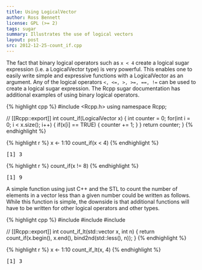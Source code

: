 ```yaml
---
title: Using LogicalVector
author: Ross Bennett
license: GPL (>= 2)
tags: sugar
summary: Illustrates the use of logical vectors
layout: post
src: 2012-12-25-count_if.cpp
---
```




The fact that binary logical operators such as `x < 4` create a
logical sugar expression (i.e. a LogicalVector type)
is very powerful. This enables one to easily write simple
and expressive functions with a LogicalVector as an argument.
Any of the logical operators `<, <=, >, >=, ==, !=` can be used
to create a logical sugar expression. The Rcpp sugar documentation
has additional examples of using binary logical operators.

{% highlight cpp %}
#include <Rcpp.h>
using namespace Rcpp;
 
// [[Rcpp::export]]
int count_if(LogicalVector x) {
	int counter = 0;
	for(int i = 0; i < x.size(); i++) {
		if(x[i] == TRUE) {
			counter += 1;
		}
	}
	return counter;
}
{% endhighlight %}


{% highlight r %}
 x <- 1:10
 count_if(x < 4)
{% endhighlight %}



<pre class="output">
[1] 3
</pre>



{% highlight r %}
 count_if(x != 8)
{% endhighlight %}



<pre class="output">
[1] 9
</pre>


A simple function using just C++ and the STL to count the
number of elements in a vector less than a given number could
be written as follows. While this function is simple, the
downside is that additional functions will have to be
written for other logical operators and other types.

{% highlight cpp %}
#include <vector>
#include <functional>
#include <algorithm>

// [[Rcpp::export]]
int count_if_lt(std::vector<double> x, int n) {
	return count_if(x.begin(), x.end(), bind2nd(std::less<double>(), n));
}
{% endhighlight %}


{% highlight r %}
 x <- 1:10
 count_if_lt(x, 4)
{% endhighlight %}



<pre class="output">
[1] 3
</pre>

